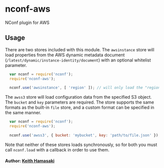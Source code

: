nconf-aws
=========

NConf plugin for AWS

## Usage

There are two stores included with this module. The `awsinstance` store will load properties from the AWS dynamic metadata document (`/latest/dynamic/instance-identity/document`) with an optional whitelist parameter.

``` js
  var nconf = require('nconf');
  require('nconf-aws');
  
  nconf.use('awsinstance', [ 'region' ]); // will only load the "region" property
```

The `awss3` store will load configuration data from the specified S3 object. The `bucket` and `key` parameters are required. The store supports the same formats as the built-in `file` store, and a custom format can be specified in the same manner.

``` js
  var nconf = require('nconf');
  require('nconf-aws');
  
  nconf.use('awss3', { bucket: 'mybucket', key: 'path/to/file.json' });
```

Note that neither of these stores loads synchronously, so for both you must call `nconf.load` with a callback in order to use them.

#### Author: [Keith Hamasaki](http://www.goonies3.com)

